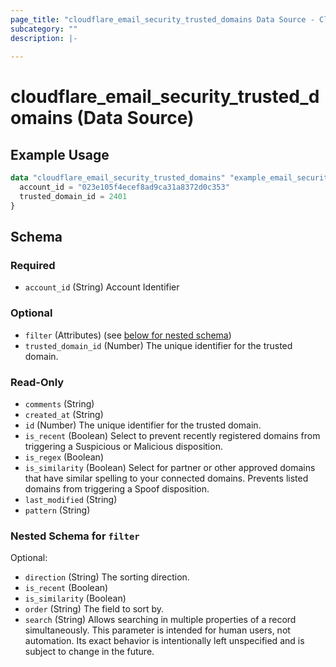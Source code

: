 ```yaml
---
page_title: "cloudflare_email_security_trusted_domains Data Source - Cloudflare"
subcategory: ""
description: |-
  
---
```


# cloudflare_email_security_trusted_domains (Data Source)



## Example Usage

```terraform
data "cloudflare_email_security_trusted_domains" "example_email_security_trusted_domains" {
  account_id = "023e105f4ecef8ad9ca31a8372d0c353"
  trusted_domain_id = 2401
}
```

<!-- schema generated by tfplugindocs -->
## Schema

### Required

- `account_id` (String) Account Identifier

### Optional

- `filter` (Attributes) (see [below for nested schema](#nestedatt--filter))
- `trusted_domain_id` (Number) The unique identifier for the trusted domain.

### Read-Only

- `comments` (String)
- `created_at` (String)
- `id` (Number) The unique identifier for the trusted domain.
- `is_recent` (Boolean) Select to prevent recently registered domains from triggering a
Suspicious or Malicious disposition.
- `is_regex` (Boolean)
- `is_similarity` (Boolean) Select for partner or other approved domains that have similar
spelling to your connected domains. Prevents listed domains from
triggering a Spoof disposition.
- `last_modified` (String)
- `pattern` (String)

<a id="nestedatt--filter"></a>
### Nested Schema for `filter`

Optional:

- `direction` (String) The sorting direction.
- `is_recent` (Boolean)
- `is_similarity` (Boolean)
- `order` (String) The field to sort by.
- `search` (String) Allows searching in multiple properties of a record simultaneously.
This parameter is intended for human users, not automation. Its exact
behavior is intentionally left unspecified and is subject to change
in the future.


